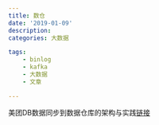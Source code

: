 ```yaml
---
title: 数仓
date: '2019-01-09'
description:
categories: 大数据

tags:
	- binlog
	- kafka
	- 大数据
	- 文章

---
```

美团DB数据同步到数据仓库的架构与实践[链接](https://mp.weixin.qq.com/s?__biz=MjM5NjQ5MTI5OA==&mid=2651749639&idx=2&sn=5e4242c0053fcd2bb3dea3689484d6f0&chksm=bd12a44a8a652d5c88569d09d76160281c26fce07213633803785941f17f50d7973d48b23187&mpshare=1&scene=23&srcid=0102TpnFaidpc7kMageLpyLN%23rd)
